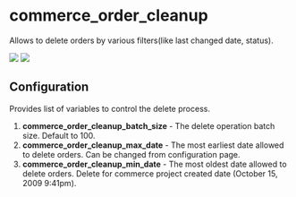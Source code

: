 commerce_order_cleanup
======================

Allows to delete orders by various filters(like last changed date, status).


<img src="https://travis-ci.org/vijaycs85/commerce_order_cleanup.svg?branch=7.x-1.x" />

<img src="https://insight.sensiolabs.com/projects/8f86b6bf-cee3-4456-97d5-88a67ca7bef9/big.png" />

Configuration
-------------

Provides list of variables to control the delete process.

1. <strong>commerce_order_cleanup_batch_size</strong> - The delete operation batch size. Default to 100.
2. <strong>commerce_order_cleanup_max_date</strong> - The most earliest date allowed to delete orders. Can be changed from configuration page.
3. <strong>commerce_order_cleanup_min_date</strong> - The most oldest date allowed to delete orders. Delete for commerce project created date (October 15, 2009 9:41pm). 
